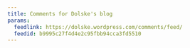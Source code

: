 ```yaml
---
title: Comments for Dolske's blog
params:
  feedlink: https://dolske.wordpress.com/comments/feed/
  feedid: b9995c27f4d4e2c95fbb94cca3fd5510
---
```


